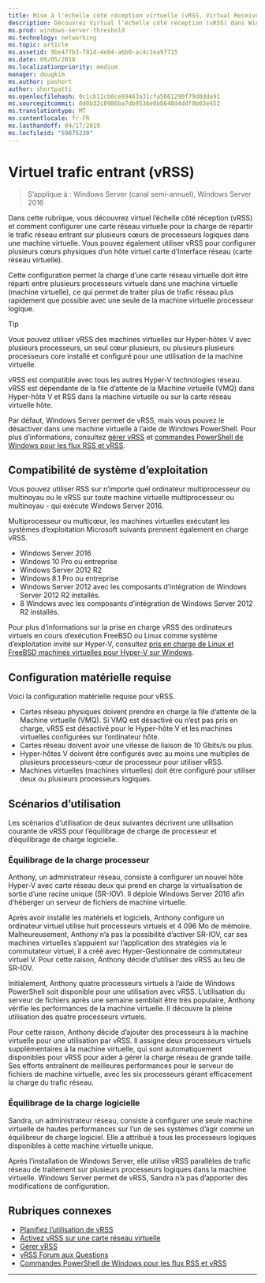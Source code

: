```yaml
---
title: Mise à l'échelle côté réception virtuelle (vRSS, Virtual Receive Side Scaling)
description: Découvrez Virtual l’échelle côté réception (vRSS) dans Windows Server et comment configurer une carte réseau virtuelle pour la charge de répartir le trafic réseau entrant sur plusieurs cœurs de processeurs logiques dans une machine virtuelle. Vous pouvez également configurer des cœurs physiques multiples pour un ordinateur hôte carte d’Interface réseau virtuelle (vNIC).
ms.prod: windows-server-threshold
ms.technology: networking
ms.topic: article
ms.assetid: 9be477b3-f81d-4e84-a6b0-ac4c1ea97715
ms.date: 09/05/2018
ms.localizationpriority: medium
manager: dougkim
ms.author: pashort
author: shortpatti
ms.openlocfilehash: 0c1cb11cb8ce69463a31cfa5061290f79d8dda91
ms.sourcegitcommit: 0d0b32c8986ba7db9536e0b8648d4ddf9b03e452
ms.translationtype: MT
ms.contentlocale: fr-FR
ms.lasthandoff: 04/17/2019
ms.locfileid: "59875230"
---
```

# <a name="virtual-receive-side-scaling-vrss"></a>Virtuel trafic entrant \(vRSS\)

>S’applique à : Windows Server (canal semi-annuel), Windows Server 2016

Dans cette rubrique, vous découvrez virtuel l’échelle côté réception (vRSS) et comment configurer une carte réseau virtuelle pour la charge de répartir le trafic réseau entrant sur plusieurs cœurs de processeurs logiques dans une machine virtuelle. Vous pouvez également utiliser vRSS pour configurer plusieurs cœurs physiques d’un hôte virtuel carte d’Interface réseau \(carte réseau virtuelle\).

Cette configuration permet la charge d’une carte réseau virtuelle doit être réparti entre plusieurs processeurs virtuels dans une machine virtuelle \(machine virtuelle\), ce qui permet de traiter plus de trafic réseau plus rapidement que possible avec une seule de la machine virtuelle processeur logique.

>[!TIP]
>Vous pouvez utiliser vRSS des machines virtuelles sur Hyper\-hôtes V avec plusieurs processeurs, un seul cœur plusieurs, ou plusieurs plusieurs processeurs core installé et configuré pour une utilisation de la machine virtuelle.

vRSS est compatible avec tous les autres Hyper\-V technologies réseau. vRSS est dépendante de la file d’attente de la Machine virtuelle \(VMQ\) dans Hyper\-hôte V et RSS dans la machine virtuelle ou sur la carte réseau virtuelle hôte.

Par défaut, Windows Server permet de vRSS, mais vous pouvez le désactiver dans une machine virtuelle à l’aide de Windows PowerShell. Pour plus d’informations, consultez [gérer vRSS](vrss-manage.md) et [commandes PowerShell de Windows pour les flux RSS et vRSS](vrss-wps.md).



## <a name="operating-system-compatibility"></a>Compatibilité de système d’exploitation

Vous pouvez utiliser RSS sur n’importe quel ordinateur multiprocesseur ou multinoyau ou le vRSS sur toute machine virtuelle multiprocesseur ou multinoyau - qui exécute Windows Server 2016.

Multiprocesseur ou multicœur, les machines virtuelles exécutant les systèmes d’exploitation Microsoft suivants prennent également en charge vRSS.

- Windows Server 2016
- Windows 10 Pro ou entreprise
- Windows Server 2012 R2
- Windows 8.1 Pro ou entreprise
- Windows Server 2012 avec les composants d’intégration de Windows Server 2012 R2 installés.
- 8 Windows avec les composants d’intégration de Windows Server 2012 R2 installés.

Pour plus d’informations sur la prise en charge vRSS des ordinateurs virtuels en cours d’exécution FreeBSD ou Linux comme système d’exploitation invité sur Hyper-V, consultez [pris en charge de Linux et FreeBSD machines virtuelles pour Hyper-V sur Windows](https://docs.microsoft.com/windows-server/virtualization/hyper-v/Supported-Linux-and-FreeBSD-virtual-machines-for-Hyper-V-on-Windows).
  
## <a name="hardware-requirements"></a>Configuration matérielle requise

Voici la configuration matérielle requise pour vRSS.
 
- Cartes réseau physiques doivent prendre en charge la file d’attente de la Machine virtuelle \(VMQ\). Si VMQ est désactivé ou n’est pas pris en charge, vRSS est désactivé pour le Hyper\-hôte V et les machines virtuelles configurées sur l’ordinateur hôte.
- Cartes réseau doivent avoir une vitesse de liaison de 10 Gbits/s ou plus.
- Hyper\-hôtes V doivent être configurés avec au moins une multiples de plusieurs processeurs\-cœur de processeur pour utiliser vRSS.
- Machines virtuelles \(machines virtuelles\) doit être configuré pour utiliser deux ou plusieurs processeurs logiques.


## <a name="use-case-scenarios"></a>Scénarios d’utilisation

Les scénarios d’utilisation de deux suivantes décrivent une utilisation courante de vRSS pour l’équilibrage de charge de processeur et d’équilibrage de charge logicielle.

### <a name="processor-load-balancing"></a>Équilibrage de la charge processeur
  
Anthony, un administrateur réseau, consiste à configurer un nouvel hôte Hyper-V avec carte réseau deux qui prend en charge la virtualisation de sortie d’une racine unique \(SR\-IOV\). Il déploie Windows Server 2016 afin d’héberger un serveur de fichiers de machine virtuelle.

Après avoir installé les matériels et logiciels, Anthony configure un ordinateur virtuel utilise huit processeurs virtuels et 4 096 Mo de mémoire. Malheureusement, Anthony n’a pas la possibilité d’activer SR\-IOV, car ses machines virtuelles s’appuient sur l’application des stratégies via le commutateur virtuel, il a créé avec Hyper\-Gestionnaire de commutateur virtuel V. Pour cette raison, Anthony décide d’utiliser des vRSS au lieu de SR\-IOV.

Initialement, Anthony quatre processeurs virtuels à l’aide de Windows PowerShell soit disponible pour une utilisation avec vRSS. L’utilisation du serveur de fichiers après une semaine semblait être très populaire, Anthony vérifie les performances de la machine virtuelle.  Il découvre la pleine utilisation des quatre processeurs virtuels.

Pour cette raison, Anthony décide d’ajouter des processeurs à la machine virtuelle pour une utilisation par vRSS.  Il assigne deux processeurs virtuels supplémentaires à la machine virtuelle, qui sont automatiquement disponibles pour vRSS pour aider à gérer la charge réseau de grande taille. Ses efforts entraînent de meilleures performances pour le serveur de fichiers de machine virtuelle, avec les six processeurs gérant efficacement la charge du trafic réseau.


### <a name="software-load-balancing"></a>Équilibrage de la charge logicielle

Sandra, un administrateur réseau, consiste à configurer une seule machine virtuelle de hautes performances sur l’un de ses systèmes d’agir comme un équilibreur de charge logiciel. Elle a attribué à tous les processeurs logiques disponibles à cette machine virtuelle unique.

Après l’installation de Windows Server, elle utilise vRSS parallèles de trafic réseau de traitement sur plusieurs processeurs logiques dans la machine virtuelle. Windows Server permet de vRSS, Sandra n’a pas d’apporter des modifications de configuration.


## <a name="related-topics"></a>Rubriques connexes

- [Planifiez l’utilisation de vRSS](vrss-plan.md)
- [Activez vRSS sur une carte réseau virtuelle](vrss-enable.md)
- [Gérer vRSS](vrss-manage.md)
- [vRSS Forum aux Questions](vrss-faq.md)
- [Commandes PowerShell de Windows pour les flux RSS et vRSS](vrss-wps.md)

---

